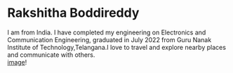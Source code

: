 # Rakshitha Boddireddy
I am from India. I have completed my engineering on Electronics and Communication Engineering, graduated in July 2022 from Guru Nanak Institute of Technology,Telangana.I love to travel and explore nearby places and communicate with others.<br>
[image](WhatsApp%20Image%202023-08-28%20at%207.55.37%20PM.jpeg)!
